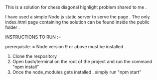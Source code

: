 This is a solution for chess diagonal highlight problem shared to me .

I have used a simple Node js static server to serve the page . The only index.html page containing the solution can be found inside the public folder .

INSTRUCTIONS TO RUN :=

prerequisite: = Node version 9 or above must be installed .

1) Clone the respository 
2) Open bash/terminal on the root of the project and run the command "npm install"
3) Once the node_modules gets installed , simply run "npm start" 